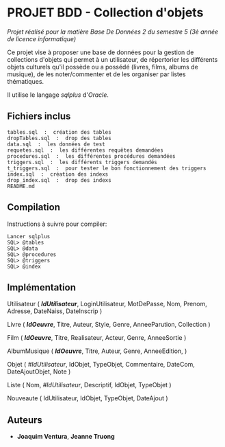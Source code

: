 # PROJET BDD - Collection d'objets

*Projet réalisé pour la matière Base De Données 2 du semestre 5 (3è année de licence informatique)*

Ce projet vise à proposer une base de données pour la gestion de collections d'objets qui permet à un utilisateur, de répertorier les différents objets culturels qu'il possède ou a possédé (livres, films, albums de musique), de les noter/commenter et de les organiser par listes thématiques.

Il utilise le langage *sqlplus* d'*Oracle*.

## Fichiers inclus
```
tables.sql  :  création des tables
dropTables.sql  :  drop des tables
data.sql  :  les données de test
requetes.sql  :  les différentes requêtes demandées 
procedures.sql  :  les différentes procédures demandées
triggers.sql  :  les différents triggers demandés
t_triggers.sql  :  pour tester le bon fonctionnement des triggers
index.sql  :  création des indexs
drop_index.sql  :  drop des indexs
README.md
```

## Compilation

Instructions à suivre pour compiler:
```
Lancer sqlplus
SQL> @tables
SQL> @data
SQL> @procedures
SQL> @triggers
SQL> @index
```

## Implémentation

Utilisateur ( **_IdUtilisateur_**, LoginUtilisateur, MotDePasse, Nom, Prenom, Adresse, DateNaiss, DateInscrip )

Livre ( **_IdOeuvre_**, Titre, Auteur, Style, Genre, AnneeParution, Collection )

Film ( **_IdOeuvre_**, Titre, Realisateur, Acteur, Genre, AnneeSortie )

AlbumMusique ( **_IdOeuvre_**, Titre, Auteur, Genre, AnneeEdition, )

Objet ( _#IdUtilisateur_, IdObjet, TypeObjet, Commentaire, DateCom, DateAjoutObjet, Note )

Liste ( Nom, _#IdUtilisateur_, Descriptif, IdObjet, TypeObjet )

Nouveaute ( IdUtilisateur, IdObjet, TypeObjet, DateAjout )

## Auteurs
* **Joaquim Ventura**, **Jeanne Truong**
